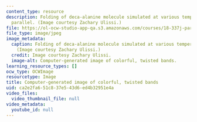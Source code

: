 ```yaml
---
content_type: resource
description: Folding of deca-alanine molecule simulated at various temperatures in
  parallel. (Image courtesy Zachary Ulissi.)
file: https://ol-ocw-studio-app-qa.s3.amazonaws.com/courses/18-337j-parallel-computing-fall-2011/ca2e2fa651c837e543d6ed4b32951e4a_18-337jf11-th.jpg
file_type: image/jpeg
image_metadata:
  caption: Folding of deca-alanine molecule simulated at various temperatures in parallel.
    (Image courtesy Zachary Ulissi.)
  credit: Image courtesy Zachary Ulissi.
  image-alt: Computer-generated image of colorful, twisted bands.
learning_resource_types: []
ocw_type: OCWImage
resourcetype: Image
title: Computer-generated image of colorful, twisted bands
uid: ca2e2fa6-51c8-37e5-43d6-ed4b32951e4a
video_files:
  video_thumbnail_file: null
video_metadata:
  youtube_id: null
---
```


